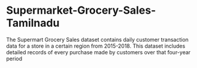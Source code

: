 # Supermarket-Grocery-Sales-Tamilnadu
The Supermart Grocery Sales dataset contains daily customer transaction data for a store in a certain region from 2015-2018. This dataset includes detailed records of every purchase made by customers over that four-year period
